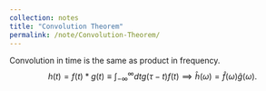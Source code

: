 ```yaml
---
collection: notes
title: "Convolution Theorem"
permalink: /note/Convolution-Theorem/
---
```

Convolution in time is the same as product in frequency.
$$
h(t) = f(t) * g(t) \equiv \int_{-\infty}^\infty dt g(\tau - t)f(t) \implies \hat{h}(\omega) = \hat{f}(\omega) \hat{g}(\omega).
$$
